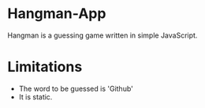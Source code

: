 # Hangman-App
Hangman is a guessing game written in simple JavaScript.


# Limitations
* The word to be guessed is 'Github'
* It is static.
